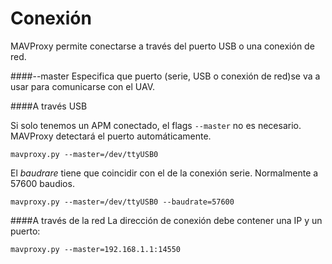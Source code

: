 # Conexión

MAVProxy permite conectarse a través del puerto USB o una conexión de red.

####--master
Especifica que puerto (serie, USB o conexión de red)se va a usar para comunicarse con el UAV.

####A través  USB

Si solo tenemos un APM conectado, el flags `--master` no es necesario. MAVProxy detectará el puerto automáticamente.
```
mavproxy.py --master=/dev/ttyUSB0
```
El *baudrare* tiene que coincidir con el de la conexión serie. Normalmente a 57600 baudios.

```
mavproxy.py --master=/dev/ttyUSB0 --baudrate=57600
```

####A través de la red
La dirección de conexión debe contener una IP y un puerto:

```
mavproxy.py --master=192.168.1.1:14550
```
